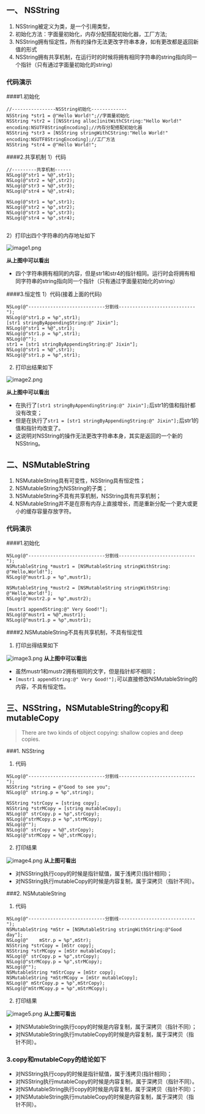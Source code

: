 ## 一、 NSString 

1. NSString被定义为类，是一个引用类型，
2. 初始化方法：字面量初始化，内存分配搭配初始化器，工厂方法;
3. NSString拥有恒定性，所有的操作无法更改字符串本身，如有更改都是返回新值的形式
4. NSString拥有共享机制，在运行时的时候将拥有相同字符串的string指向同一个指针（只有通过字面量初始化的string）

### 代码演示
####1.初始化

```
//----------------NSString初始化-------------
NSString *str1 = @"Hello World!";//字面量初始化
NSString *str2 = [[NSString alloc]initWithCString:"Hello World!" encoding:NSUTF8StringEncoding];//内存分配搭配初始化器
NSString *str3 = [NSString stringWithCString:"Hello World!" encoding:NSUTF8StringEncoding];//工厂方法
NSString *str4 = @"Hello World!";

```

####2.共享机制
1）代码

```
//---------共享机制------        
NSLog(@"str1 = %@",str1);
NSLog(@"str2 = %@",str2);
NSLog(@"str3 = %@",str3);
NSLog(@"str4 = %@",str4);

NSLog(@"str1 = %p",str1);
NSLog(@"str2 = %p",str2);
NSLog(@"str3 = %p",str3);
NSLog(@"str4 = %p",str4);
	
```
2）打印出四个字符串的内存地址如下

![image1.png](http://upload-images.jianshu.io/upload_images/2409226-4e23d37b3b9bd5ef.png?imageMogr2/auto-orient/strip%7CimageView2/2/w/1240)


**从上图中可以看出**
* 四个字符串拥有相同的内容，但是str1和str4的指针相同。运行时会将拥有相同字符串的string指向同一个指针（只有通过字面量初始化的string）

####3.恒定性
1）代码(接着上面的代码)

```
NSLog(@"----------------------------分割线----------------------------");
NSLog(@"str1.p = %p",str1);
[str1 stringByAppendingString:@" Jixin"];
NSLog(@"str1 = %@",str1);
NSLog(@"str1.p = %p",str1);
NSLog(@"");
str1 = [str1 stringByAppendingString:@" Jixin"];
NSLog(@"str1 = %@",str1);
NSLog(@"str1.p = %p",str1);
```
2) 打印出结果如下

![image2.png](http://upload-images.jianshu.io/upload_images/2409226-f528af0e6d2b893b.png?imageMogr2/auto-orient/strip%7CimageView2/2/w/1240)

**从上图中可以看出**

* 在执行了`[str1 stringByAppendingString:@" Jixin"];`后str1的值和指针都没有改变；
* 但是在执行了`str1 = [str1 stringByAppendingString:@" Jixin"];`后str1的值和指针均改变了。
* 这说明对NSString的操作无法更改字符串本身，其实是返回的一个新的NSString。

## 二、NSMutableString

1. NSMutableString具有可变性，NSString具有恒定性；
2. NSMutableString为NSString的子类；
3. NSMutableString不具有共享机制，NSString具有共享机制；
4. NSMutableString并不是在原有内存上直接增长，而是重新分配一个更大或更小的缓存容量存放字符。

### 代码演示
####1.初始化

```
NSLog(@"----------------------------分割线----------------------------");
NSMutableString *mustr1 = [NSMutableString stringWithString: @"Hello,World!"];
NSLog(@"mustr1.p = %p",mustr1);

NSMutableString *mustr2 = [NSMutableString stringWithString: @"Hello,World!"];
NSLog(@"mustr2.p = %p",mustr2);

[mustr1 appendString:@" Very Good!"];
NSLog(@"mustr1 = %@",mustr1);
NSLog(@"mustr1.p = %p",mustr1);
```
####2.NSMutableString不具有共享机制，不具有恒定性
1) 打印出得结果如下

![image3.png](http://upload-images.jianshu.io/upload_images/2409226-1c68295879a9907f.png?imageMogr2/auto-orient/strip%7CimageView2/2/w/1240)
**从上图中可以看出**

* 虽然mustr1和mustr2拥有相同的文字，但是指针却不相同；
* `[mustr1 appendString:@" Very Good!"];`可以直接修改NSMutableString的内容，不具有恒定性。

## 三、NSString，NSMutableString的copy和mutableCopy
> There are two kinds of object copying: shallow copies and deep copies. 

###1. NSString
1) 代码

```
NSLog(@"----------------------------分割线----------------------------");
NSString *string = @"Good to see you";
NSLog(@" string.p = %p",string);

NSString *strCopy = [string copy];
NSString *strMCopy = [string mutableCopy];
NSLog(@" strCopy.p = %p",strCopy);
NSLog(@"strMCopy.p = %p",strMCopy);
NSLog(@"");
NSLog(@" strCopy = %@",strCopy);
NSLog(@"strMCopy = %@",strMCopy);
```
2) 打印结果

![image4.png](http://upload-images.jianshu.io/upload_images/2409226-f82b98b2e24c89e9.png?imageMogr2/auto-orient/strip%7CimageView2/2/w/1240)
**从上图可看出**

* 对NSString执行copy的时候是指针赋值，属于浅拷贝(指针相同)；
* 对NSString执行mutableCopy的时候是内容复制，属于深拷贝（指针不同）。

###2. NSMutableString
1) 代码

```
NSLog(@"----------------------------分割线----------------------------");
NSMutableString *mStr = [NSMutableString stringWithString:@"Good day"];
NSLog(@"    mStr.p = %p",mStr);
NSString *strCopy = [mStr copy];
NSString *strMCopy = [mStr mutableCopy];
NSLog(@" strCopy.p = %p",strCopy);
NSLog(@"strMCopy.p = %p",strMCopy);
NSLog(@"");
NSMutableString *mStrCopy = [mStr copy];
NSMutableString *mStrMCopy = [mStr mutableCopy];
NSLog(@" mStrCopy.p = %p",mStrCopy);
NSLog(@"mStrMCopy.p = %p",mStrMCopy);

```
2) 打印结果

![image5.png](http://upload-images.jianshu.io/upload_images/2409226-14c0ce43d73a2591.png?imageMogr2/auto-orient/strip%7CimageView2/2/w/1240)
**从上图可看出**

* 对NSMutableString执行copy的时候是内容复制，属于深拷贝（指针不同）；
* 对NSMutableString执行mutableCopy的时候是内容复制，属于深拷贝（指针不同）。


### 3.copy和mutableCopy的结论如下

* 对NSString执行copy的时候是指针赋值，属于浅拷贝(指针相同)；
* 对NSString执行mutableCopy的时候是内容复制，属于深拷贝（指针不同）。
* 对NSMutableString执行copy的时候是内容复制，属于深拷贝（指针不同）；
* 对NSMutableString执行mutableCopy的时候是内容复制，属于深拷贝（指针不同）。